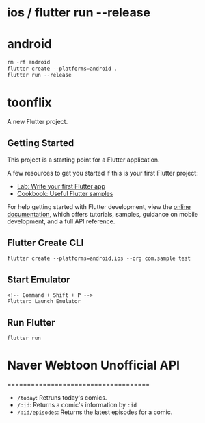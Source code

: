 # ios / flutter run --release

# android

```typescript
rm -rf android
flutter create --platforms=android .
flutter run --release
```

# toonflix

A new Flutter project.

## Getting Started

This project is a starting point for a Flutter application.

A few resources to get you started if this is your first Flutter project:

- [Lab: Write your first Flutter app](https://docs.flutter.dev/get-started/codelab)
- [Cookbook: Useful Flutter samples](https://docs.flutter.dev/cookbook)

For help getting started with Flutter development, view the
[online documentation](https://docs.flutter.dev/), which offers tutorials,
samples, guidance on mobile development, and a full API reference.

## Flutter Create CLI

```flutter
flutter create --platforms=android,ios --org com.sample test
```

## Start Emulator

```flutter
<!-- Command + Shift + P -->
Flutter: Launch Emulator
```

## Run Flutter

```flutter
flutter run
```

# Naver Webtoon Unofficial API <br>

====================================

- `/today`: Retruns today's comics.
- `/:id`: Returns a comic's information by `:id`
- `/:id/episodes`: Returns the latest episodes for a comic.
